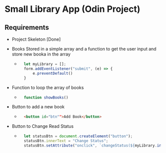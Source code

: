 # Small Library App (Odin Project)

##  Requirements
- Project Skeleton [Done]

- Books Stored in a simple array and a function to get the user input and store new booka in the array

    - ```javascript I'm A tab
        let myLibrary = [];
        form.addEventListener("submit", (e) => {
            e.preventDefault()
        }
        ```
- Function to loop the array of books
    - ```javascript
        function showBooks()
      ```
- Button to add a new book
    - ```html
        <button id="btn"">Add Book</button>
        ```
- Button to Change Read Status
    - ```javascript
        let statusBtn = document.createElement("button");
        statusBtn.innerText = "Change Status";
        statusBtn.setAttribute("onclick", `changeStatus(${myLibrary.indexOf(book)})`);
        ```